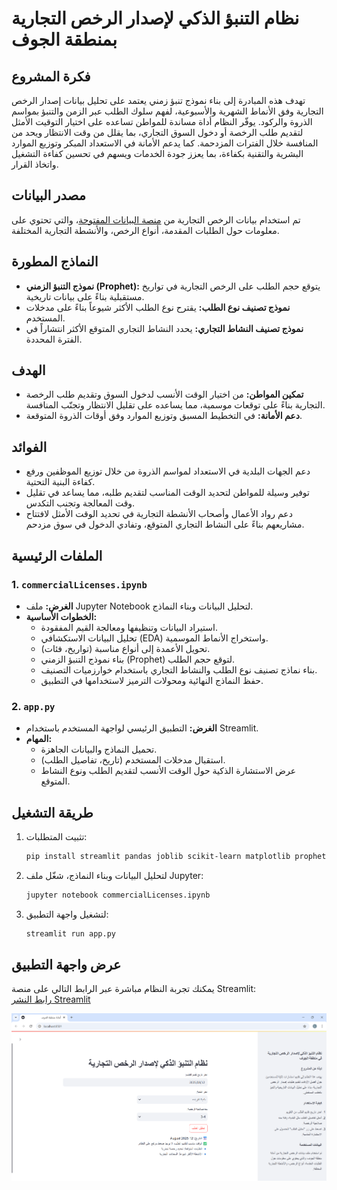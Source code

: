 # نظام التنبؤ الذكي لإصدار الرخص التجارية بمنطقة الجوف

## فكرة المشروع

تهدف هذه المبادرة إلى بناء نموذج تنبؤ زمني يعتمد على تحليل بيانات إصدار الرخص التجارية وفق الأنماط الشهرية والأسبوعية، لفهم سلوك الطلب عبر الزمن والتنبؤ بمواسم الذروة والركود. يوفّر النظام أداة مساندة للمواطن تساعده على اختيار التوقيت الأمثل لتقديم طلب الرخصة أو دخول السوق التجاري، بما يقلل من وقت الانتظار ويحد من المنافسة خلال الفترات المزدحمة. كما يدعم الأمانة في الاستعداد المبكر وتوزيع الموارد البشرية والتقنية بكفاءة، بما يعزز جودة الخدمات ويسهم في تحسين كفاءة التشغيل واتخاذ القرار.

## مصدر البيانات

تم استخدام بيانات الرخص التجارية من [منصة البيانات المفتوحة](https://open.data.gov.sa/ar/datasets/view/3f09b1b3-e615-4e6c-8c1d-ddb34d994d95)، والتي تحتوي على معلومات حول الطلبات المقدمة، أنواع الرخص، والأنشطة التجارية المختلفة.


## النماذج المطورة

- **نموذج التنبؤ الزمني (Prophet):** يتوقع حجم الطلب على الرخص التجارية في تواريخ مستقبلية بناءً على بيانات تاريخية.
- **نموذج تصنيف نوع الطلب:** يقترح نوع الطلب الأكثر شيوعاً بناءً على مدخلات المستخدم.
- **نموذج تصنيف النشاط التجاري:** يحدد النشاط التجاري المتوقع الأكثر انتشاراً في الفترة المحددة.

## الهدف

- **تمكين المواطن:** من اختيار الوقت الأنسب لدخول السوق وتقديم طلب الرخصة التجارية بناءً على توقعات موسمية، مما يساعده على تقليل الانتظار وتجنّب المنافسة.
- **دعم الأمانة:** في التخطيط المسبق وتوزيع الموارد وفق أوقات الذروة المتوقعة.

## الفوائد

- دعم الجهات البلدية في الاستعداد لمواسم الذروة من خلال توزيع الموظفين ورفع كفاءة البنية التحتية.
- توفير وسيلة للمواطن لتحديد الوقت المناسب لتقديم طلبه، مما يساعد في تقليل وقت المعالجة وتجنب التكدس.
- دعم رواد الأعمال وأصحاب الأنشطة التجارية في تحديد الوقت الأمثل لافتتاح مشاريعهم بناءً على النشاط التجاري المتوقع، وتفادي الدخول في سوق مزدحم.


## الملفات الرئيسية

### 1. `commercialLicenses.ipynb`
- **الغرض:** ملف Jupyter Notebook لتحليل البيانات وبناء النماذج.
- **الخطوات الأساسية:**
  - استيراد البيانات وتنظيفها ومعالجة القيم المفقودة.
  - تحليل البيانات الاستكشافي (EDA) واستخراج الأنماط الموسمية.
  - تحويل الأعمدة إلى أنواع مناسبة (تواريخ، فئات).
  - بناء نموذج التنبؤ الزمني (Prophet) لتوقع حجم الطلب.
  - بناء نماذج تصنيف نوع الطلب والنشاط التجاري باستخدام خوارزميات التصنيف.
  - حفظ النماذج النهائية ومحولات الترميز لاستخدامها في التطبيق.

### 2. `app.py`
- **الغرض:** التطبيق الرئيسي لواجهة المستخدم باستخدام Streamlit.
- **المهام:**
  - تحميل النماذج والبيانات الجاهزة.
  - استقبال مدخلات المستخدم (تاريخ، تفاصيل الطلب).
  - عرض الاستشارة الذكية حول الوقت الأنسب لتقديم الطلب ونوع النشاط المتوقع.

## طريقة التشغيل

1. تثبيت المتطلبات:
    ```sh
    pip install streamlit pandas joblib scikit-learn matplotlib prophet
    ```
2. لتحليل البيانات وبناء النماذج، شغّل ملف Jupyter:
    ```sh
    jupyter notebook commercialLicenses.ipynb
    ```
3. لتشغيل واجهة التطبيق:
    ```sh
    streamlit run app.py
    ```

## عرض واجهة التطبيق

يمكنك تجربة النظام مباشرة عبر الرابط التالي على منصة Streamlit:  
[رابط النشر Streamlit](https://commerciallicenses-3zw6rfcqkdrtev486rbufe.streamlit.app/)

![alt text](image.png)
